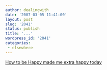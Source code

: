 ```yaml
---
author: dealingwith
date: '2007-03-05 11:41:00'
layout: post
slug: '2041'
status: publish
title: '...'
wordpress_id: '2041'
categories:
 - elsewhere
---
```


[How to be Happy made me extra happy today][1]

   [1]: http://tmcm.livejournal.com/228241.html

